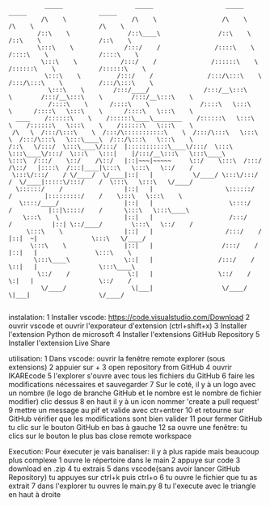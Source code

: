 ```
          _____                    _____                    _____                    _____                    _____          
         /\    \                  /\    \                  /\    \                  /\    \                  /\    \         
        /::\    \                /::\____\                /::\    \                /::\    \                /::\    \        
        \:::\    \              /:::/    /               /::::\    \              /::::\    \              /::::\    \       
         \:::\    \            /:::/    /               /::::::\    \            /::::::\    \            /::::::\    \      
          \:::\    \          /:::/    /               /:::/\:::\    \          /:::/\:::\    \          /:::/\:::\    \     
           \:::\    \        /:::/____/               /:::/__\:::\    \        /:::/__\:::\    \        /:::/__\:::\    \    
           /::::\    \      /::::\    \              /::::\   \:::\    \      /::::\   \:::\    \      /::::\   \:::\    \   
  ____    /::::::\    \    /::::::\____\________    /::::::\   \:::\    \    /::::::\   \:::\    \    /::::::\   \:::\    \  
 /\   \  /:::/\:::\    \  /:::/\:::::::::::\    \  /:::/\:::\   \:::\    \  /:::/\:::\   \:::\____\  /:::/\:::\   \:::\    \ 
/::\   \/:::/  \:::\____\/:::/  |:::::::::::\____\/:::/  \:::\   \:::\____\/:::/  \:::\   \:::|    |/:::/__\:::\   \:::\____\
\:::\  /:::/    \::/    /\::/   |::|~~~|~~~~~     \::/    \:::\  /:::/    /\::/   |::::\  /:::|____|\:::\   \:::\   \::/    /
 \:::\/:::/    / \/____/  \/____|::|   |           \/____/ \:::\/:::/    /  \/____|:::::\/:::/    /  \:::\   \:::\   \/____/ 
  \::::::/    /                 |::|   |                    \::::::/    /         |:::::::::/    /    \:::\   \:::\    \     
   \::::/____/                  |::|   |                     \::::/    /          |::|\::::/    /      \:::\   \:::\____\    
    \:::\    \                  |::|   |                     /:::/    /           |::| \::/____/        \:::\   \::/    /    
     \:::\    \                 |::|   |                    /:::/    /            |::|  ~|               \:::\   \/____/     
      \:::\    \                |::|   |                   /:::/    /             |::|   |                \:::\    \         
       \:::\____\               \::|   |                  /:::/    /              \::|   |                 \:::\____\        
        \::/    /                \:|   |                  \::/    /                \:|   |                  \::/    /        
         \/____/                  \|___|                   \/____/                  \|___|                   \/____/         
                                                                                                                
```                                                                                                                             
instalation:
          1 Installer vscode: https://code.visualstudio.com/Download
          2 ouvrir vscode et ouvrir l'exporateur d'extension (ctrl+shift+x)
          3 Installer l'extension Python de microsoft
          4 Installer l'extensions GitHub Repository
          5 Installer l'extension Live Share

utilisation:
          1 Dans vscode: ouvrir la fenêtre remote explorer (sous extensions)
          2 appuier sur +
          3 open repository from GitHub
          4 ouvrir IKAREcode
          5 l'explorer s'ouvre avec tous les fichiers du GitHub
          6 faire les modifications nécessaires et sauvegarder
          7 Sur le coté, il y à un logo avec un nombre (le logo de branche GitHub et le nombre est le nombre de fichier modifier) clic dessus
          8 en haut il y à un icon nommer 'create a pull request'
          9 mettre un message au pif et valide avec ctr+entrer
          10 et retourne sur GitHub vérifier que les modifications sont bien valider
          11 pour fermer GitHub tu clic sur le bouton GitHub en bas à gauche
          12 sa ouvre une fenêtre: tu clics sur le bouton le plus bas close remote workspace

Execution:
          Pour éxecuter je vais banaliser: il y à plus rapide mais beaucoup plus complexe
          1 ouvre le répertoire dans le main
          2 appuye sur code
          3 download en .zip
          4 tu extrais
          5 dans vscode(sans avoir lancer GitHub Repository) tu appuyes sur ctrl+k puis ctrl+o
          6 tu ouvre le fichier que tu as extrait
          7 dans l'explorer tu ouvres le main.py
          8 tu l'execute avec le triangle en haut à droite
